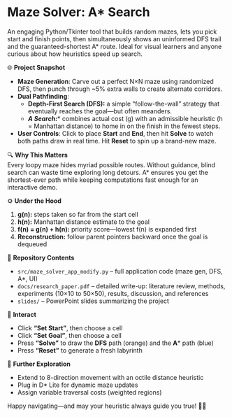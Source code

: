 # Maze Solver: A* Search

An engaging Python/Tkinter tool that builds random mazes, lets you pick start and finish points, then simultaneously shows an uninformed DFS trail and the guaranteed-shortest A* route. Ideal for visual learners and anyone curious about how heuristics speed up search.

🌐 **Project Snapshot**  
- **Maze Generation**: Carve out a perfect N×N maze using randomized DFS, then punch through ~5% extra walls to create alternate corridors.  
- **Dual Pathfinding**:  
  - **Depth-First Search (DFS):** a simple “follow-the-wall” strategy that eventually reaches the goal—but often meanders.  
  - ****A* Search:**** combines actual cost (g) with an admissible heuristic (h = Manhattan distance) to home in on the finish in the fewest steps.  
- **User Controls**: Click to place **Start** and **End**, then hit **Solve** to watch both paths draw in real time. Hit **Reset** to spin up a brand-new maze.

🔍 **Why This Matters**  
Every loopy maze hides myriad possible routes. Without guidance, blind search can waste time exploring long detours. A* ensures you get the shortest-ever path while keeping computations fast enough for an interactive demo.

⚙️ **Under the Hood**  
1. **g(n):** steps taken so far from the start cell  
2. **h(n):** Manhattan distance estimate to the goal  
3. **f(n) = g(n) + h(n):** priority score—lowest f(n) is expanded first  
4. **Reconstruction:** follow parent pointers backward once the goal is dequeued

📁 **Repository Contents**  
- `src/maze_solver_app_modify.py` – full application code (maze gen, DFS, A*, UI)  
- `docs/research_paper.pdf` – detailed write-up: literature review, methods, experiments (10×10 to 50×50), results, discussion, and references  
- `slides/` – PowerPoint slides summarizing the project  

🚀 **Interact**  
   - Click **“Set Start”**, then choose a cell  
   - Click **“Set Goal”**, then choose a cell  
   - Press **“Solve”** to draw the **DFS** path (orange) and the **A*** path (blue)  
   - Press **“Reset”** to generate a fresh labyrinth  

🔗 **Further Exploration**  
- Extend to 8-direction movement with an octile distance heuristic  
- Plug in D* Lite for dynamic maze updates  
- Assign variable traversal costs (weighted regions)  

Happy navigating—and may your heuristic always guide you true! 🧭✨

